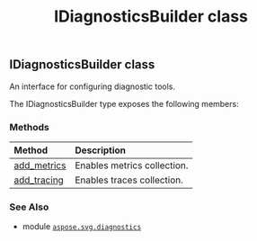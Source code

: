 ﻿---
title: IDiagnosticsBuilder class
second_title: Aspose.SVG for Python via .NET API References
description: 
type: docs
weight: 10
url: /python-net/aspose.svg.diagnostics/idiagnosticsbuilder/
is_root: false
---

## IDiagnosticsBuilder class

An interface for configuring diagnostic tools.



The IDiagnosticsBuilder type exposes the following members:

### Methods
| Method | Description |
| :- | :- |
| [add_metrics](/svg/python-net/aspose.svg.diagnostics/idiagnosticsbuilder/add_metrics/#) | Enables metrics collection. |
| [add_tracing](/svg/python-net/aspose.svg.diagnostics/idiagnosticsbuilder/add_tracing/#) | Enables traces collection. |



### See Also
* module [`aspose.svg.diagnostics`](..)
